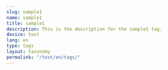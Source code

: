 ```yaml
---
slug: sample1
name: sample1
title: sample1
description: This is the description for the sample1 tag.
device: text
lang: en
type: tags
layout: taxonomy
permalink: "/text/en/tags/"
---
```

